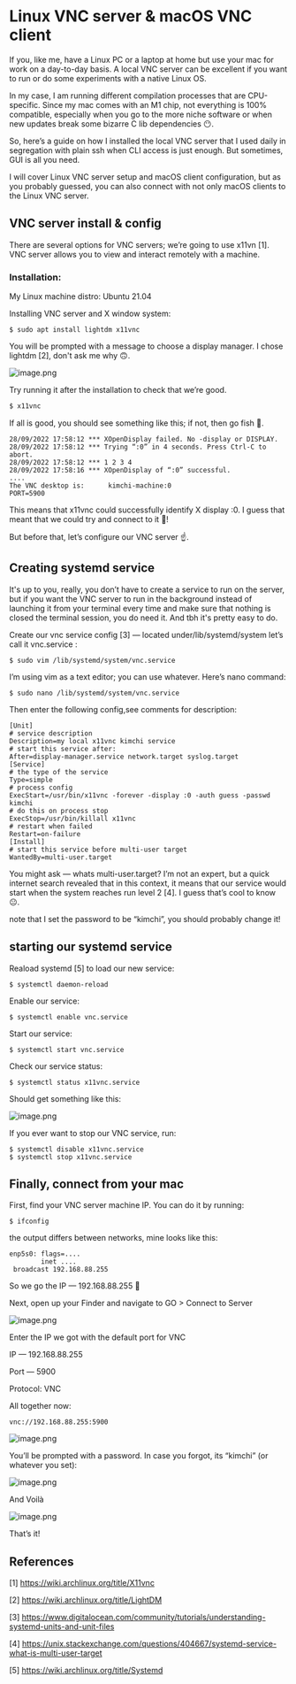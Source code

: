 # Linux VNC server & macOS VNC client
If you, like me, have a Linux PC or a laptop at home but use your mac for work on a day-to-day basis. A local VNC server can be excellent if you want to run or do some experiments with a native Linux OS.

In my case, I am running different compilation processes that are CPU-specific. Since my mac comes with an M1 chip, not everything is 100% compatible, especially when you go to the more niche software or when new updates break some bizarre C lib dependencies 😶.

So, here’s a guide on how I installed the local VNC server that I used daily in segregation with plain ssh when CLI access is just enough. But sometimes, GUI is all you need.

I will cover Linux VNC server setup and macOS client configuration, but as you probably guessed, you can also connect with not only macOS clients to the Linux VNC server.



## VNC server install & config

There are several options for VNC servers; we’re going to use x11vn [1]. VNC server allows you to view and interact remotely with a machine.

### Installation:

My Linux machine distro: Ubuntu 21.04

Installing VNC server and X window system:

```shell
$ sudo apt install lightdm x11vnc
```
You will be prompted with a message to choose a display manager. I chose lightdm [2], don't ask me why 🙃.


![image.png](./assets/lightvm.avif)

Try running it after the installation to check that we’re good.

```bash
$ x11vnc
```
If all is good, you should see something like this; if not, then go fish 🎣.

```shell
28/09/2022 17:58:12 *** XOpenDisplay failed. No -display or DISPLAY.
28/09/2022 17:58:12 *** Trying “:0” in 4 seconds. Press Ctrl-C to abort.
28/09/2022 17:58:12 *** 1 2 3 4
28/09/2022 17:58:16 *** XOpenDisplay of “:0” successful.
....
The VNC desktop is:      kimchi-machine:0
PORT=5900
```

This means that x11vnc could successfully identify X display :0. I guess that meant that we could try and connect to it 🤔!

But before that, let’s configure our VNC server ☝️.


## Creating systemd service
It's up to you, really, you don’t have to create a service to run on the server, but if you want the VNC server to run in the background instead of launching it from your terminal every time and make sure that nothing is closed the terminal session, you do need it. And tbh it's pretty easy to do.

Create our vnc service config [3] — located under/lib/systemd/system let’s call it vnc.service :
```shell
$ sudo vim /lib/systemd/system/vnc.service
```

I’m using vim as a text editor; you can use whatever. Here’s nano command:

```shell
$ sudo nano /lib/systemd/system/vnc.service
```

Then enter the following config,see comments for description:

```shell
[Unit]
# service description
Description=my local x11vnc kimchi service
# start this service after:
After=display-manager.service network.target syslog.target
[Service]
# the type of the service
Type=simple
# process config
ExecStart=/usr/bin/x11vnc -forever -display :0 -auth guess -passwd kimchi
# do this on process stop
ExecStop=/usr/bin/killall x11vnc
# restart when failed
Restart=on-failure
[Install]
# start this service before multi-user target
WantedBy=multi-user.target
```
You might ask — whats multi-user.target? I’m not an expert, but a quick internet search revealed that in this context, it means that our service would start when the system reaches run level 2 [4]. I guess that’s cool to know 😐.

note that I set the password to be “kimchi”, you should probably change it!

## starting our systemd service
Reaload systemd [5] to load our new service:

```shell
$ systemctl daemon-reload
```
Enable our service:
```shell
$ systemctl enable vnc.service
```
Start our service:
```shell
$ systemctl start vnc.service
```
Check our service status:
```shell
$ systemctl status x11vnc.service
```
Should get something like this:

![image.png](./assets/systemctl.avif)

If you ever want to stop our VNC service, run:

```shell
$ systemctl disable x11vnc.service
$ systemctl stop x11vnc.service
```

## Finally, connect from your mac
First, find your VNC server machine IP. You can do it by running:
```shell
$ ifconfig
```

the output differs between networks, mine looks like this:
```shell
enp5s0: flags=....
        inet ....
 broadcast 192.168.88.255
```
So we go the IP — 192.168.88.255 💪

Next, open up your Finder and navigate to GO > Connect to Server


![image.png](./assets/osx-finder.avif)

Enter the IP we got with the default port for VNC

IP — 192.168.88.255

Port — 5900

Protocol: VNC

All together now:
```shell
vnc://192.168.88.255:5900
```


![image.png](./assets/connect-to-server.avif)

You’ll be prompted with a password. In case you forgot, its “kimchi” (or whatever you set):

![image.png](./assets/vnc-login.avif)

And Voilà


![image.png](./assets/vnc-screen.avif)

That’s it!



## References

[1] https://wiki.archlinux.org/title/X11vnc

[2] https://wiki.archlinux.org/title/LightDM

[3] https://www.digitalocean.com/community/tutorials/understanding-systemd-units-and-unit-files

[4] https://unix.stackexchange.com/questions/404667/systemd-service-what-is-multi-user-target

[5] https://wiki.archlinux.org/title/Systemd
